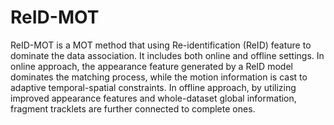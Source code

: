 # ReID-MOT

ReID-MOT is a MOT method that using Re-identification (ReID) feature to dominate the data association. It includes both online and offline settings. In online approach, the appearance feature generated by a ReID model dominates the matching process, while the motion information is cast to adaptive temporal-spatial constraints. In offline approach, by utilizing improved appearance features and whole-dataset global information, fragment tracklets are further connected to complete ones. 
